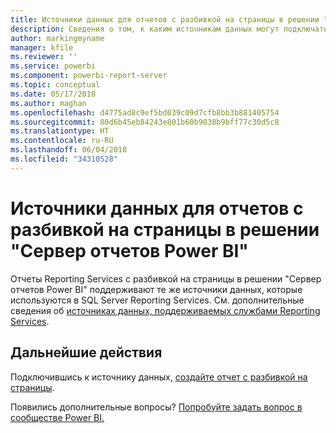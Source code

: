 ```yaml
---
title: Источники данных для отчетов с разбивкой на страницы в решении "Сервер отчетов Power BI"
description: Сведения о том, к каким источникам данных могут подключаться отчеты с разбивкой на страницы (RDL) в решении "Сервер отчетов Power BI".
author: markingmyname
manager: kfile
ms.reviewer: ''
ms.service: powerbi
ms.component: powerbi-report-server
ms.topic: conceptual
ms.date: 05/17/2018
ms.author: maghan
ms.openlocfilehash: d4775ad8c9ef5bd039c09d7cfb8bb3b881405754
ms.sourcegitcommit: 80d6b45eb84243e801b60b9038b9bff77c30d5c8
ms.translationtype: HT
ms.contentlocale: ru-RU
ms.lasthandoff: 06/04/2018
ms.locfileid: "34310528"
---
```

# <a name="paginated-report-data-sources--in-power-bi-report-server"></a>Источники данных для отчетов с разбивкой на страницы в решении "Сервер отчетов Power BI"
Отчеты Reporting Services с разбивкой на страницы в решении "Сервер отчетов Power BI" поддерживают те же источники данных, которые используются в SQL Server Reporting Services. См. дополнительные сведения об [источниках данных, поддерживаемых службами Reporting Services](https://docs.microsoft.com/sql/reporting-services/report-data/data-sources-supported-by-reporting-services-ssrs).

## <a name="next-steps"></a>Дальнейшие действия
Подключившись к источнику данных, [создайте отчет с разбивкой на страницы](quickstart-create-paginated-report.md).  


Появились дополнительные вопросы? [Попробуйте задать вопрос в сообществе Power BI.](https://community.powerbi.com/)


